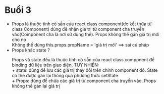 # Buổi 3
<ul>
    <li>
        Props là thuộc tính có sẵn của react class component(do kết thừa từ class Component) dùng để nhận giá trị từ component cha truyền vào(Component cha là nơi sử dụng thẻ). Props không thể gán giá trị mới cho nó
        <br>
        Không thể dùng this.props.propName = 'giá trị mới' ==> sai cú pháp  
    </li>
    <li>
        Props khác state ?
        <p>
            Props và state đều là thuộc tính có sẵn của react class component để binding dữ liệu trên giao diện,
            TUY NHIÊN: <br />
            + state: dùng để lưu các giá trị thay đổi trên chính component đó. State có thẻ được gán lại thông qua phương thức setState <br/>
            + Props: dùng để chứa các giá trị từ component cha truyền vào. Props không thể gán lại giá trị
        </p>
    </li>
</ul>